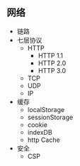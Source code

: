 ## 网络

- 链路
- 七层协议
  - HTTP
    - HTTP 1.1
    - HTTP 2.0
    - HTTP 3.0
  - TCP
  - UDP
  - IP
- 缓存
  - localStorage
  - sessionStorage
  - cookie
  - indexDB
  - http Cache
- 安全
  - CSP
